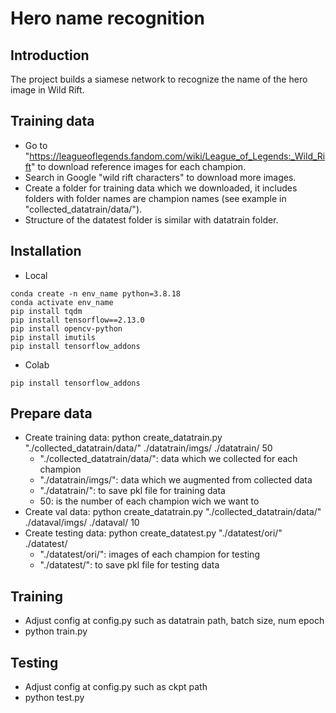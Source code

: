 # Hero name recognition

## Introduction
The project builds a siamese network to recognize the name of the hero image in Wild Rift.

## Training data
- Go to "https://leagueoflegends.fandom.com/wiki/League_of_Legends:_Wild_Rift" to download reference images for each champion.
- Search in Google "wild rift characters" to download more images.
- Create a folder for training data which we downloaded, it includes folders with folder names are champion names (see example in "collected_datatrain/data/").
- Structure of the datatest folder is similar with datatrain folder.

## Installation
- Local
```
conda create -n env_name python=3.8.18
conda activate env_name
pip install tqdm
pip install tensorflow==2.13.0
pip install opencv-python
pip install imutils
pip install tensorflow_addons
```
- Colab
```
pip install tensorflow_addons
```

## Prepare data
- Create training data: python create_datatrain.py "./collected_datatrain/data/" ./datatrain/imgs/ ./datatrain/ 50
    - "./collected_datatrain/data/": data which we collected for each champion
    - "./datatrain/imgs/": data which we augmented from collected data
    - "./datatrain/": to save pkl file for training data
    - 50: is the number of each champion wich we want to
- Create val data: python create_datatrain.py "./collected_datatrain/data/" ./dataval/imgs/ ./dataval/ 10
- Create testing data: python create_datatest.py "./datatest/ori/" ./datatest/
    - "./datatest/ori/": images of each champion for testing
    - "./datatest/": to save pkl file for testing data

## Training
- Adjust config at config.py such as datatrain path, batch size, num epoch
- python train.py

## Testing
- Adjust config at config.py such as ckpt path
- python test.py
